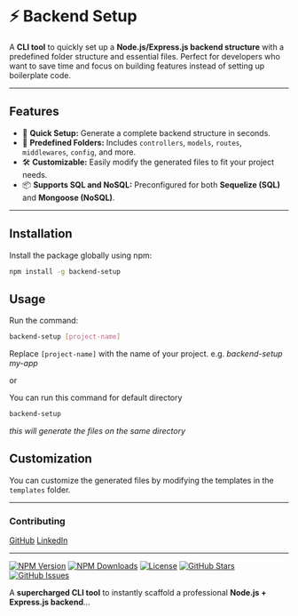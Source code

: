 # ⚡ Backend Setup

A **CLI tool** to quickly set up a **Node.js/Express.js backend structure** with a predefined folder structure and essential files. Perfect for developers who want to save time and focus on building features instead of setting up boilerplate code.

---

## Features

- 🚀 **Quick Setup:** Generate a complete backend structure in seconds.
- 📂 **Predefined Folders:** Includes `controllers`, `models`, `routes`, `middlewares`, `config`, and more.
- 🛠️ **Customizable:** Easily modify the generated files to fit your project needs.
- 📦 **Supports SQL and NoSQL:** Preconfigured for both **Sequelize (SQL)** and **Mongoose (NoSQL)**.

---

## Installation

Install the package globally using npm:

```bash
npm install -g backend-setup
```

## Usage

Run the command:

```bash
backend-setup [project-name]
```

Replace `[project-name]` with the name of your project.
e.g. _backend-setup my-app_

or

You can run this command for default directory

```bash
backend-setup
```

_this will generate the files on the same directory_

## Customization

You can customize the generated files by modifying the templates in the `templates` folder.

---

### **Contributing**

[GitHub](https://github.com/scriptwithahmad)
[LinkedIn](https://www.linkedin.com/in/muhammad-ahmad-6b4303264)

---

[![NPM Version](https://img.shields.io/npm/v/kinde-auth.svg)](https://www.npmjs.com/package/kinde-auth)
[![NPM Downloads](https://img.shields.io/npm/dm/kinde-auth.svg)](https://www.npmjs.com/package/kinde-auth)
[![License](https://img.shields.io/github/license/scriptwithahmad/Kinde-auth.svg)](https://github.com/scriptwithahmad/Kinde-auth/blob/main/LICENSE)
[![GitHub Stars](https://img.shields.io/github/stars/scriptwithahmad/Kinde-auth?style=social)](https://github.com/scriptwithahmad/Kinde-auth/stargazers)
[![GitHub Issues](https://img.shields.io/github/issues/scriptwithahmad/Kinde-auth)](https://github.com/scriptwithahmad/Kinde-auth/issues)


A **supercharged CLI tool** to instantly scaffold a professional **Node.js + Express.js backend**...
